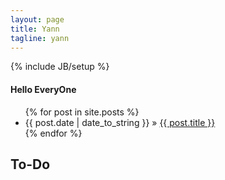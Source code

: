 ```yaml
---
layout: page
title: Yann
tagline: yann
---
```

{% include JB/setup %}
#### Hello EveryOne
<ul class="posts">
  {% for post in site.posts %}
    <li><span>{{ post.date | date_to_string }}</span> &raquo; <a href="{{ BASE_PATH }}{{ post.url }}">{{ post.title }}</a></li>
  {% endfor %}
</ul>

## To-Do





